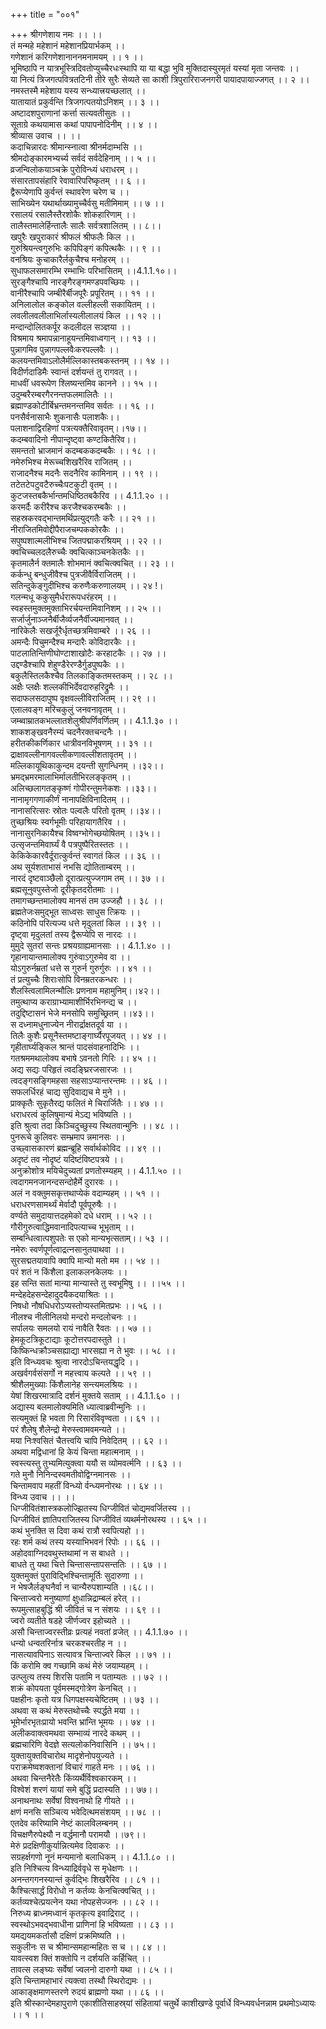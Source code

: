 +++
title = "००१"

+++
श्रीगणेशाय नमः ।। ।।  
तं मन्महे महेशानं महेशानप्रियार्भकम् ।।  
गणेशानं करिगणेशानाननमनामयम् ।। १ ।।  
भूमिष्ठापि न यात्रभूस्त्रिदिवतोप्युच्चैरधःस्थापि या या बद्धा भुवि मुक्तिदास्युरमृतं यस्यां मृता जन्तवः ।।  
या नित्यं त्रिजगत्पवित्रतटिनी तीरे सुरैः सेव्यते सा काशी त्रिपुरारिराजनगरी पायादपायाज्जगत् ।। २ ।।  
नमस्तस्मै महेशाय यस्य सन्ध्यात्त्रयच्छलात् ।।  
यातायातं प्रकुर्वन्ति त्रिजगत्पतयोऽनिशम् ।। ३ ।।  
अष्टादशपुराणानां कर्त्ता सत्यवतीसुतः ।।  
सूताग्रे कथयामास कथां पापापनोदिनीम् ।। ४ ।।  
श्रीव्यास उवाच ।। ।।  
कदाचिन्नारदः श्रीमान्स्नात्वा श्रीनर्मदाम्भसि ।।  
श्रीमदोङ्कारमभ्यर्च्य सर्वदं सर्वदेहिनाम् ।। ५ ।।  
व्रजन्विलोकयाञ्चक्रे पुरोविन्ध्यं धराधरम् ।।  
संसारतापसंहारि रेवावारिपरिष्कृतम् ।। ६ ।।  
द्वैरूप्येणापि कुर्वन्तं स्थावरेण चरेण च ।।  
साभिख्येन यथार्थाख्यामुच्चैर्वसु मतीमिमाम् ।। ७ ।।  
रसालयं रसालैस्तैरशोकैः शोकहारिणाम् ।।  
तालैस्तमालेर्हिन्तालैः सालैः सर्वत्रशालितम् ।। ८।।  
खपुरैः खपुराकारं श्रीफलं श्रीफलैः किल ।।  
गुरुश्रियन्त्वगुरुभिः कपिपिङ्गं कपित्थकैः ।। ९ ।।  
वनश्रियः कुचाकारैर्लकुचैश्च मनोहरम् ।।  
सुधाफलसमारम्भि रम्भाभिः परिभासितम् ।।4.1.1.१०।।  
सुरङ्गैश्चापि नारङ्गैरङ्गमण्डपवच्छियः ।।  
वानीरैश्चापि जम्बीरैर्बीजपूरैः प्रपूरितम् ।। ११ ।।  
अनिलालोल कङ्कोल वल्लीहल्ली सकायितम् ।।  
लवलीलवलीलाभिर्लास्यलीलालयं किल ।। १२ ।।  
मन्दान्दोलितकर्पूर कदलीदल सञ्ज्ञया ।।  
विश्रमाय श्रमापन्नानाहूयन्तमिवाध्वगान् ।। १३ ।।  
पुन्नागमिव पुन्नागपल्लवैःकरपल्लवैः ।।  
कलयन्तमिवाऽलोलैर्मल्लिकास्तबकस्तनम् ।। १४ ।।  
विदीर्णदाडिमैः स्वान्तं दर्शयन्तं तु रागवत् ।।  
माधवीं धवरूपेण श्लिष्यन्तमिव कानने ।। १५ ।।  
उदुम्बरैरम्बरगैरनन्तफलमालितैः ।।  
ब्रह्माण्डकोटीर्बिभ्रन्तमनन्तमिव सर्वतः ।। १६ ।।  
पनसैर्वनासाभैः शुकनासैः पलाशकैः।।  
पलाशनाद्विरहिणां पत्रत्यक्तैरिवावृतम्।।१७।।  
कदम्बवादिनो नीपान्दृष्ट्वा कण्टकितैरिव।।  
समन्ततो भ्राजमानं कदम्बककदम्बकैः ।। १८ ।।  
नमेरुभिश्च मेरूच्चशिखरैरिव राजितम् ।।  
राजादनैश्च मदनैः सदनैरिव कामिनाम् ।। १९ ।।  
तटेतटेपटुवटैरुच्चैःपटकुटी वृतम् ।।  
कुटजस्तबकैर्भान्तमधिष्ठितबकैरिव ।। 4.1.1.२० ।।  
करमर्दैः करीरैश्च करजैश्चकरम्बकैः ।।  
सहस्रकरवद्भान्तमर्थिप्रत्युद्गतैः करैः ।। २१ ।।  
नीराजितमिवोद्दीपैराजचम्पककोरकैः ।।  
सपुष्पशाल्मलीभिश्च जितपद्माकरश्रियम् ।। २२ ।।  
क्वचिच्चलदलैरुच्चैः क्वचित्काञ्चनकेतकैः ।।  
कृतमालैर्न क्तमालैः शोभमानं क्वचित्क्वचित् ।। २३ ।।  
कर्कन्धु बन्धुजीवैश्च पुत्रजीवैर्विराजितम् ।।  
सतिन्दुकेङ्गुदीभिश्च करुणैःकरुणालयम् ।। २४ !।  
गलन्मधू ककुसुमैर्धरारूपधरंहरम् ।।  
स्वहस्तमुक्तमुक्ताभिरर्चयन्तमिवानिशम् ।। २५ ।।  
सर्जार्जुनाञ्जनैर्बीजैर्व्यजनैर्वीज्यमानवत् ।।  
नारिकेलैः सखर्जूरैर्धृतच्छत्रमिवाम्बरे ।। २६ ।।  
अमन्दैः पिचुमन्दैश्च मन्दारैः कोविदारकैः ।।  
पाटलातिन्तिणीघोण्टाशाखोटैः करहाटकैः ।। २७ ।।  
उद्दण्डैश्चापि शेहुण्डैरेरण्डैर्गुडपुष्पकैः ।।  
बकुलैस्तिलकैश्चैव तिलकाङ्कितमस्तकम् ।। २८ ।।  
अक्षैः प्लक्षैः शल्लकीभिर्देवदारुहरिद्रुमैः ।।  
सदाफलसदापुष्प वृक्षवल्लीविराजितम् ।। २९ ।।  
एलालवङ्ग मरिचकुलुं जनवनावृतम् ।।  
जम्ब्वाम्रातकभल्लातशेलुश्रीपर्णिवर्णितम् ।। 4.1.1.३० ।।  
शाकशङ्खवनैरम्यं चदनैरक्तचन्दनैः ।।  
हरीतकीकर्णिकार धात्रीवनविभूषणम् ।। ३१ ।।  
द्राक्षावल्लीनागवल्लीकणावल्लीशतावृतम् ।।  
मल्लिकायूथिकाकुन्दम दयन्ती सुगन्धिनम् ।।३२।।  
भ्रमद्भ्रमरमालाभिर्मालतीभिरलङ्कृतम् ।।  
अलिच्छलागतङ्कृष्णं गोपीरन्तुमनेकशः ।।३३।।  
नानामृगगणाकीर्णं नानापक्षिविनादितम् ।।  
नानासरित्सरः स्रोतः पल्वलैः परितो वृतम् ।।३४।।  
तुच्छश्रियः स्वर्गभूमीः परिहायागतैरिव ।।  
नानासुरनिकायैश्च विष्वग्भोगेच्छयोषितम् ।।३५।।  
उत्सृजन्तमिवार्घ्यं वै पत्रपुष्पैरितस्ततः ।।  
केकिकेकारवैर्दूरात्कुर्वन्तं स्वागतं किल ।। ३६ ।।  
अथ सूर्यशताभासं नभसि द्योतिताम्बरम् ।।  
नारदं दृष्टवाञ्छैलो दूरात्प्रत्युज्जगाम तम् ।। ३७ ।।  
ब्रह्मसूनुवपुस्तेजो दूरीकृतदरीतमाः ।।  
तमागच्छन्तमालोक्य मानसं तम उज्जहौ ।। ३८ ।।  
ब्रह्मतेजःसमुद्भूत साध्वसः साधुस त्क्रियः ।।  
कठिनोपि परित्यज्य धत्ते मृदुलतां किल ।। ३९ ।।  
दृष्ट्वा मृदुलतां तस्य द्वैरूप्येपि स नारदः ।।  
मुमुदे सुतरां सन्तः प्रश्रयग्राह्यमानसाः ।। 4.1.1.४० ।।  
गृहानायान्तमालोक्य गुरुंवाऽगुरुमेव वा ।।  
योऽगुरुर्नम्रतां धत्ते स गुरुर्न गुरुर्गुरुः ।। ४१ ।।  
तं प्रत्युच्चैः शिराःसोपि विनम्रतरकन्धरः ।।  
शैलस्त्विलामिलन्मौलिः प्रणनाम महामुनिम्।।४२।।  
तमुत्थाप्य कराग्राभ्यामाशीर्भिरभिनन्द्य च ।।  
तदुद्दिष्टासनं भेजे मनसोपि समुच्छ्रितम् ।।४३।।  
स दध्नामधुनाज्येन नीरार्द्राक्षतदूर्व या ।।  
तिलैः कुशैः प्रसूनैस्तमष्टाङ्गार्घ्यैरपूजयत् ।। ४४ ।।  
गृहीतार्घ्यङ्किल श्रान्तं पादसंवाहनादिभिः ।।  
गतश्रममथालोक्य बभाषे ऽवनतो गिरिः ।। ४५ ।।  
अद्य सद्यः परिहृतं त्वदङ्घ्रिरजसारजः ।।  
त्वदङ्गसङ्गिमहसा सहसाऽप्यान्तरन्तमः ।। ४६ ।।  
सफलर्धिरहं चाद्य सुदिवाद्यच मे मुने ।।  
प्राक्कृतैः सुकृतैरद्य फलितं मे चिरार्जितैः ।। ४७ ।।  
धराधरत्वं कुलिषुमान्यं मेऽद्य भविष्यति ।।  
इति श्रुत्वा तदा किञ्चिदुच्छुस्य स्थितवान्मुनिः ।। ४८ ।।  
पुनरूचे कुलिवरः सम्भ्रमाप न्नमानसः ।।  
उच्छ्वासकारणं ब्रह्मन्ब्रूहि सर्वार्थकोविद ।। ४९ ।।  
अदृष्टं तव नोदृष्टं यदिष्टंविष्टपत्रये ।।  
अनुक्रोशोत्र मयिचेदुच्यतां प्रणतोस्म्यहम् ।। 4.1.1.५० ।।  
त्वदागमनजानन्दसन्दोहैर्मे दुरारवः ।।  
अलं न वक्तुमसकृत्तथाप्येकं वदाम्यहम् ।। ५१ ।।  
धराधरणसामर्थ्यं मेर्वादौ पूर्वपूरुषैः ।।  
वर्ण्यते समुदायात्तदहमेको दधे धराम् ।। ५२ ।।  
गौरीगुरुत्वाद्धिमवानादिपत्याच्च भूभृताम् ।।  
सम्बन्धित्वात्पशुपतेः स एको मान्यभृत्सताम्।। ५३ ।।  
नमेरुः स्वर्णपूर्णत्वाद्रत्नसानुतयाथवा ।।  
सुरसद्मतयावापि क्वापि मान्यो मतो मम ।। ५४ ।।  
परं शतं न किंशैला इलाकलनकेलयः ।।  
इह सन्ति सतां मान्या मान्यास्ते तु स्वभूमिषु ।। ।।५५ ।।  
मन्देहदेहसन्देहादुदयैकदयाश्रितः ।।  
निषधो नौषधिधरोऽप्यस्तोप्यस्तमितप्रभः ।। ५६ ।।  
नीलश्च नीलीनिलयो मन्दरो मन्दलोचनः ।।  
सर्पालयः समलयो रायं नावैति रैवतः ।। ५७ ।।  
हेमकूटत्रिकूटाद्याः कूटोत्तरपदास्तुते ।।  
किष्किन्धक्रौञ्चसह्याद्या भारसह्या न ते भुवः ।। ५८ ।।  
इति विन्ध्यवचः श्रुत्वा नारदोऽचिन्तयद्धृदि ।।  
अखर्वगर्वसंसर्गो न महत्त्वाय कल्पते ।। ५९ ।।  
श्रीशैलमुख्याः किंशैलानेह सन्त्यमलश्रियः ।।  
येषां शिखरमात्रादि दर्शनं मुक्तये सताम् ।। 4.1.1.६० ।।  
अद्यास्य बलमालोक्यमिति ध्यात्वाब्रवीन्मुनिः ।।  
सत्यमुक्तं हि भवता गि रिसारंविवृण्वता ।। ६१ ।।  
परं शैलेषु शैलेन्द्रो मेरुस्त्वामवमन्यते ।।  
मया निःश्वसितं चैतत्त्वयि चापि निवेदितम् ।। ६२ ।।  
अथवा मद्विधानां हि केयं चिन्ता महात्मनाम् ।।  
स्वस्त्यस्तु तुभ्यमित्युक्त्वा ययौ स व्योमवर्त्मनि ।। ६३ ।।  
गते मुनौ निनिन्दस्वमतीवोद्विग्नमानसः ।।  
चिन्तामवाप महतीं विन्ध्यो र्वन्ध्यमनोरथः ।। ६४ ।।  
विन्ध्य उवाच ।। ।।  
धिग्जीवितंशास्त्रकलोज्झितस्य धिग्जीवितं चोद्यमवर्जितस्य ।।  
धिग्जीवितं ज्ञातिपराजितस्य धिग्जीवितं व्यथर्मनोरथस्य ।। ६५ ।।  
कथं भुनक्ति स दिवा कथं रात्रौ स्वपित्यहो ।।  
रहः शर्म कथं तस्य यस्याभिभवनं रिपोः ।। ६६ ।।  
अहोदवाग्निदवथुस्तथामां न स बाधते ।।  
बाधते तु यथा चित्ते चिन्तासन्तापसन्ततिः ।। ६७ ।।  
युक्तमुक्तं पुराविद्भिश्चिन्तामूर्तिः सुदारुणा ।।  
न भेषजैर्लङ्घनैर्वा न चान्यैरुपशाम्यति ।।६८।।  
चिन्ताज्वरो मनुष्याणां क्षुधान्निद्राम्बलं हरेत् ।।  
रूपमुत्साहबुद्धिं श्री जीवितं च न संशयः ।। ६९ ।।  
ज्वरो व्यतीते षडहे जीर्णज्वर इहोच्यते ।।  
असौ चिन्ताज्वरस्तीव्रः प्रत्यहं नवतां व्रजेत् ।। 4.1.1.७० ।।  
धन्यो धन्वतरिर्नात्र चरकश्चरतीह न ।।  
नासत्यावपिनाऽ सत्यावत्र चिन्ताज्वरे किल ।। ७१ ।।  
किं करोमि क्व गच्छामि कथं मेरुं जयाम्यहम् ।।  
उत्प्लुत्य तस्य शिरसि पतामि न पताम्यतः ।। ७२ ।।  
शक्रं कोपयता पूर्वमस्मद्गोत्रेण केनचित् ।।  
पक्षहीनः कृतो यत्र धिगपक्षस्यचेष्टितम् ।। ७३ ।।  
अथवा स कथं मेरुस्तथोच्चैः स्पर्द्धते मया ।।  
भूमेर्भारभृतःप्रायो भवन्ति भ्रान्ति भूमयः ।। ७४ ।।  
अलीकवाक्त्वमथवा सम्भाव्यं नारदे कथम् ।।  
ब्रह्मचारिणि वेदज्ञे सत्यलोकनिवासिनि ।। ७५।।  
युक्तायुक्तविचारोथ मादृशेनोपयुज्यते ।।  
पराक्रमेष्वशक्तानां विचारं गाहते मनः ।। ७६ ।।  
अथवा चिन्तनैरेतैः किंव्यर्थैर्विश्वकारकम् ।।  
विश्वेशं शरणं यायां समे बुद्धिं प्रदास्यति ।। ७७।।  
अनाथनाथः सर्वेषां विश्वनाथो हि गीयते ।।  
क्षणं मनसि सञ्चित्य भवेदित्थमसंशयम् ।। ७८ ।।  
एतदेव करिष्यामि नेष्टं कालविलम्बनम् ।।  
विचक्षणैरुपेक्ष्यौ न वर्द्धमानौ परामयौ ।।७९।।  
मेरुं प्रदक्षिणीकुर्यान्नित्यमेव दिवाकरः ।।  
सग्रहर्क्षगणो नूनं मन्यमानो बलाधिकम् ।। 4.1.1.८० ।।  
इति निश्चित्य विन्ध्याद्रिर्ववृधे स मृधेक्षणः ।।  
अनन्तगगनस्यान्तं कुर्वद्भिः शिखरैरिव ।। ८१ ।।  
कैश्चित्सार्द्धं विरोधो न कर्तव्यः केनचित्क्वचित् ।।  
कर्तव्यश्चेत्प्रयत्नेन यथा नोपहसेज्जनः ।। ८२ ।।  
निरुध्य ब्राध्नमध्वानं कृतकृत्य इवाद्रिराट् ।।  
स्वस्थोऽभवद्भवाधीना प्राणिनां हि भविष्यता ।। ८३ ।।  
यमद्ययमकर्तासौ दक्षिणं प्रक्रमिष्यति ।।  
सकुलीनः स च श्रीमान्समहान्महितः स च ।। ८४ ।।  
यावत्स्वश क्तिं शक्तोपि न दर्शयति कर्हिचित् ।।  
तावत्स लङ्घ्यः सर्वेषां ज्वलनो दारुगो यथा ।। ८५ ।।  
इति चिन्तामहाभारं त्यक्त्वा तस्थौ स्थिरोद्यमः ।।  
आकाङ्क्षमाणस्तरणे रुदयं ब्राह्मणो यथा ।। ८६ ।।  
इति श्रीस्कान्देमहापुराणे एकाशीतिसाहस्र्यां संहितायां चतुर्थे काशीखण्डे पूर्वार्धे विन्ध्यवर्धनन्नाम प्रथमोऽध्यायः ।। १ ।।